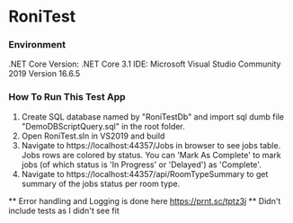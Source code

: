 # RoniTest

### Environment
.NET Core Version: .NET Core 3.1
IDE: Microsoft Visual Studio Community 2019 Version 16.6.5

### How To Run This Test App
1. Create SQL database named by "RoniTestDb" and import sql dumb file "DemoDBScriptQuery.sql" in the root folder.
2. Open RoniTest.sln in VS2019 and build
3. Navigate to https://localhost:44357/Jobs in browser to see jobs table.
   Jobs rows are colored by status.
   You can 'Mark As Complete' to mark jobs (of which status is 'In Progress' or 'Delayed') as 'Complete'.
4. Navigate to https://localhost:44357/api/RoomTypeSummary to get summary of the jobs status per room type.

** Error handling and Logging is done here https://prnt.sc/tptz3j
** Didn't include tests as I didn't see fit
